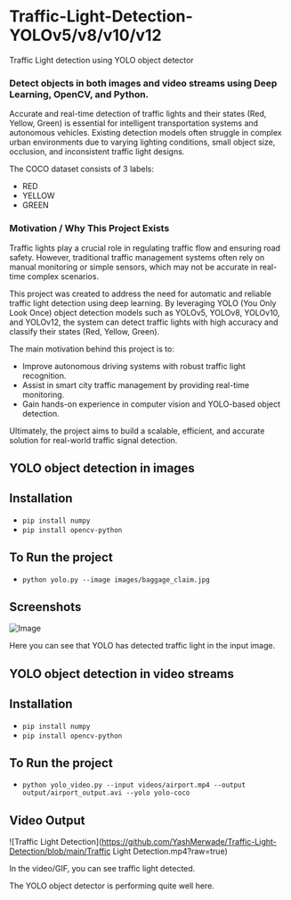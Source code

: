 # Traffic-Light-Detection-YOLOv5/v8/v10/v12
Traffic Light detection using YOLO object detector

### Detect objects in both images and video streams using Deep Learning, OpenCV, and Python.

Accurate and real-time detection of traffic lights and their states (Red, Yellow, Green) is essential for intelligent transportation systems and autonomous vehicles. Existing detection models often struggle in complex urban environments due to varying lighting conditions, small object size, occlusion, and inconsistent traffic light designs.

The COCO dataset consists of 3 labels:
- RED
- YELLOW
- GREEN

### Motivation / Why This Project Exists

Traffic lights play a crucial role in regulating traffic flow and ensuring road safety. However, traditional traffic management systems often rely on manual monitoring or simple sensors, which may not be accurate in real-time complex scenarios.

This project was created to address the need for automatic and reliable traffic light detection using deep learning. By leveraging YOLO (You Only Look Once) object detection models such as YOLOv5, YOLOv8, YOLOv10, and YOLOv12, the system can detect traffic lights with high accuracy and classify their states (Red, Yellow, Green).

The main motivation behind this project is to:
- Improve autonomous driving systems with robust traffic light recognition.
- Assist in smart city traffic management by providing real-time monitoring.
- Gain hands-on experience in computer vision and YOLO-based object detection.

Ultimately, the project aims to build a scalable, efficient, and accurate solution for real-world traffic signal detection.

## YOLO object detection in images

## Installation

- `pip install numpy`
- `pip install opencv-python`

## To Run the project

- `python yolo.py --image images/baggage_claim.jpg`

## Screenshots
![Image](/Object%20dection%20using%20image/1.png)

Here you can see that YOLO has detected traffic light in the input image.


## YOLO object detection in video streams

## Installation

- `pip install numpy`
- `pip install opencv-python`

## To Run the project

- `python yolo_video.py --input videos/airport.mp4 --output output/airport_output.avi --yolo yolo-coco`

## Video Output

![Traffic Light Detection](https://github.com/YashMerwade/Traffic-Light-Detection/blob/main/Traffic Light Detection.mp4?raw=true)


In the video/GIF, you can see traffic light detected.

The YOLO object detector is performing quite well here. 

